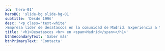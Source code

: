 ```yaml
---
id: 'hero-01'
heroBG: 'slide-bg slide-bg-01'
subtitle: 'Desde 1996'
desc: '<p class="text-white"
>Empresa líder de desatascos en la comunidad de Madrid. Experiencia a tu servicio</p>'
title: '<h1>Desatascos <br> en <span>Madrid</span></h1>'
btnSecondaryText: 'Saber más'
btnPrimaryText: 'Contacta'
---
```


